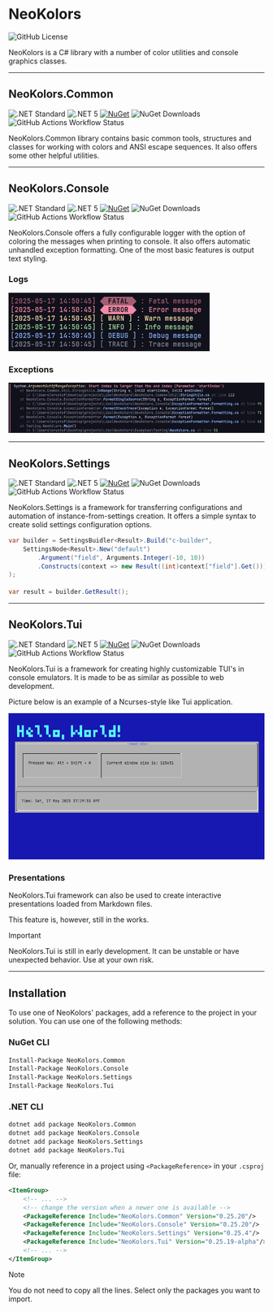 ﻿# NeoKolors

![GitHub License](https://img.shields.io/github/license/KryKomDev/NeoKolors?style=for-the-badge&labelColor=%236c7086&color=%23fab387)

NeoKolors is a C# library with a number of color utilities and console graphics classes.

---

## NeoKolors.Common

![.NET Standard](https://img.shields.io/badge/.NET-Standard2.0-89b4fa?style=for-the-badge&labelColor=6c7086)
![.NET 5](https://img.shields.io/badge/.NET-5.0-cba6f7?style=for-the-badge&labelColor=6c7086)
[![NuGet](https://img.shields.io/nuget/v/NeoKolors.Common?color=f5c2e7&style=for-the-badge&labelColor=6c7086)](https://www.nuget.org/packages/NeoKolors.Common)
![NuGet Downloads](https://img.shields.io/nuget/dt/NeoKolors.Common?color=a6e3a1&style=for-the-badge&labelColor=6c7086)
![GitHub Actions Workflow Status](https://img.shields.io/github/actions/workflow/status/KryKomDev/NeoKolors/build-common.yml?style=for-the-badge&labelColor=%236c7086&color=%23f9e2af)

NeoKolors.Common library contains basic common tools, structures and classes
for working with colors and ANSI escape sequences. It also offers some other
helpful utilities.

---

## NeoKolors.Console

![.NET Standard](https://img.shields.io/badge/.NET-Standard2.0-89b4fa?style=for-the-badge&labelColor=6c7086)
![.NET 5](https://img.shields.io/badge/.NET-5.0-cba6f7?style=for-the-badge&labelColor=6c7086)
[![NuGet](https://img.shields.io/nuget/v/NeoKolors.Console?color=f5c2e7&style=for-the-badge&labelColor=6c7086)](https://www.nuget.org/packages/NeoKolors.Common)
![NuGet Downloads](https://img.shields.io/nuget/dt/NeoKolors.Console?color=a6e3a1&style=for-the-badge&labelColor=6c7086)
![GitHub Actions Workflow Status](https://img.shields.io/github/actions/workflow/status/KryKomDev/NeoKolors/build-console.yml?style=for-the-badge&labelColor=%236c7086&color=%23f9e2af)

NeoKolors.Console offers a fully configurable logger with the option of
coloring the messages when printing to console. It also offers automatic
unhandled exception formatting. One of the most basic features is output text styling.

### Logs
![Logs](Docs/static/images/logs.png)

### Exceptions
![Exception](Docs/static/images/exception.png)

---

## NeoKolors.Settings

![.NET Standard](https://img.shields.io/badge/.NET-Standard2.0-89b4fa?style=for-the-badge&labelColor=6c7086)
![.NET 5](https://img.shields.io/badge/.NET-5.0-cba6f7?style=for-the-badge&labelColor=6c7086)
[![NuGet](https://img.shields.io/nuget/v/NeoKolors.Settings?color=f5c2e7&style=for-the-badge&labelColor=6c7086)](https://www.nuget.org/packages/NeoKolors.Common)
![NuGet Downloads](https://img.shields.io/nuget/dt/NeoKolors.Settings?color=a6e3a1&style=for-the-badge&labelColor=6c7086)
![GitHub Actions Workflow Status](https://img.shields.io/github/actions/workflow/status/KryKomDev/NeoKolors/build-settings.yml?style=for-the-badge&labelColor=%236c7086&color=%23f9e2af)

NeoKolors.Settings is a framework for transferring configurations and automation
of instance-from-settings creation.
It offers a simple syntax to create solid settings configuration options.

```c# 
var builder = SettingsBuidler<Result>.Build("c-builder",
    SettingsNode<Result>.New("default")
        .Argument("field", Arguments.Integer(-10, 10))
        .Constructs(context => new Result((int)context["field"].Get()))
);

var result = builder.GetResult();
```

---

## NeoKolors.Tui

![.NET Standard](https://img.shields.io/badge/.NET-Standard2.1-89b4fa?style=for-the-badge&labelColor=6c7086)
![.NET 5](https://img.shields.io/badge/.NET-5.0-cba6f7?style=for-the-badge&labelColor=6c7086)
[![NuGet](https://img.shields.io/nuget/v/NeoKolors.Tui?color=f5c2e7&style=for-the-badge&labelColor=6c7086)](https://www.nuget.org/packages/NeoKolors.Common)
![NuGet Downloads](https://img.shields.io/nuget/dt/NeoKolors.Tui?color=a6e3a1&style=for-the-badge&labelColor=6c7086)
![GitHub Actions Workflow Status](https://img.shields.io/github/actions/workflow/status/KryKomDev/NeoKolors/build-tui.yml?style=for-the-badge&labelColor=%236c7086&color=%23f9e2af)

NeoKolors.Tui is a framework for creating highly customizable TUI's in console emulators.
It is made to be as similar as possible to web development.

Picture below is an example of a Ncurses-style like Tui application.

![Tui Application](Docs/static/images/tui.png)

### Presentations

NeoKolors.Tui framework can also be used to create interactive presentations loaded
from Markdown files.

This feature is, however, still in the works.

> [!IMPORTANT]
> NeoKolors.Tui is still in early development. It can be unstable or have unexpected
> behavior. Use at your own risk.

---

## Installation

To use one of NeoKolors' packages, add a reference to the project in your solution.
You can use one of the following methods:

### NuGet CLI

```bash {{ copy = true }}
Install-Package NeoKolors.Common
Install-Package NeoKolors.Console
Install-Package NeoKolors.Settings
Install-Package NeoKolors.Tui
```

### .NET CLI

```bash
dotnet add package NeoKolors.Common
dotnet add package NeoKolors.Console
dotnet add package NeoKolors.Settings
dotnet add package NeoKolors.Tui
```

Or, manually reference in a project using `<PackageReference>` in your `.csproj` file:

``` xml
<ItemGroup>
    <!-- ... -->
    <!-- change the version when a newer one is available -->
    <PackageReference Include="NeoKolors.Common" Version="0.25.20"/>
    <PackageReference Include="NeoKolors.Console" Version="0.25.20"/>
    <PackageReference Include="NeoKolors.Settings" Version="0.25.4"/>
    <PackageReference Include="NeoKolors.Tui" Version="0.25.19-alpha"/>
    <!-- ... -->
</ItemGroup>
```

> [!NOTE]
> You do not need to copy all the lines. Select only the packages you want to import.